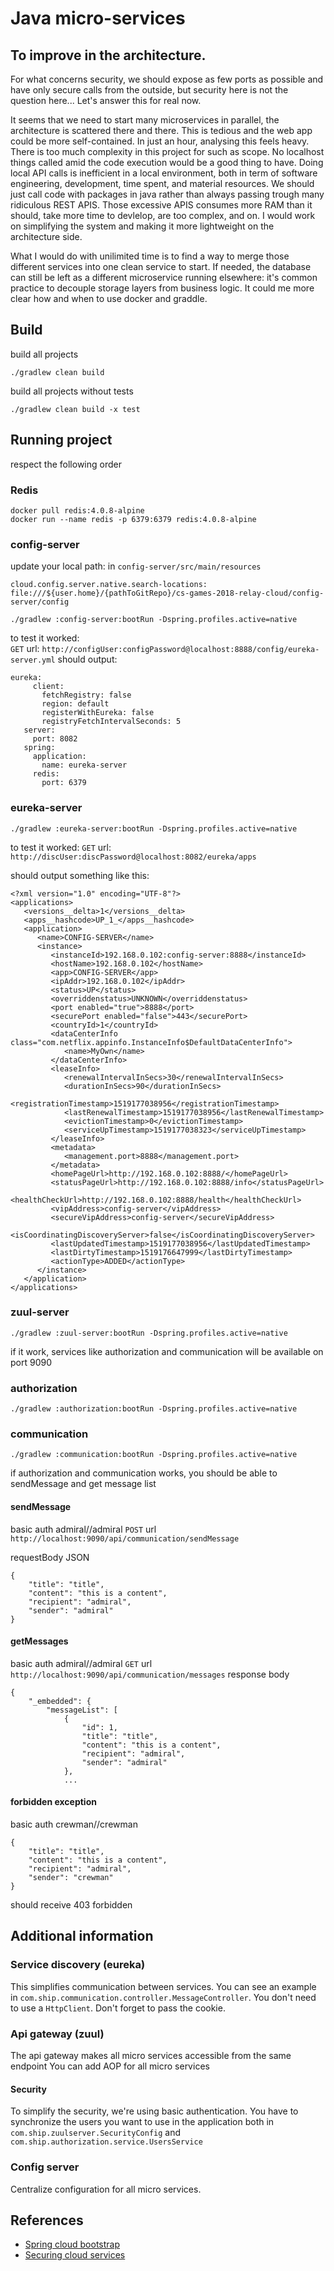# Java micro-services

## To improve in the architecture. 

For what concerns security, we should expose as few ports as possible and have only secure calls from the outside, but security here is not the question here... Let's answer this for real now. 

It seems that we need to start many microservices in parallel, the architecture is scattered there and there. This is tedious and the web app could be more self-contained. In just an hour, analysing this feels heavy. There is too much complexity in this project for such as scope. No localhost things called amid the code execution would be a good thing to have. Doing local API calls is inefficient in a local environment, both in term of software engineering, development, time spent, and material resources. We should just call code with packages in java rather than always passing trough many ridiculous REST APIS. Those excessive APIS consumes more RAM than it should, take more time to devlelop, are too complex, and on. I would work on simplifying the system and making it more lightweight on the architecture side. 

What I would do with unilimited time is to find a way to merge those different services into one clean service to start. If needed, the database can still be left as a different microservice running elsewhere: it's common practice to decouple storage layers from  business logic. It could me more clear how and when to use docker and graddle. 


## Build
build all projects
```
./gradlew clean build
```
build all projects without tests
```
./gradlew clean build -x test
```

## Running project
respect the following order

### Redis
```
docker pull redis:4.0.8-alpine
docker run --name redis -p 6379:6379 redis:4.0.8-alpine
```
### config-server
update your local path: in `config-server/src/main/resources`

`cloud.config.server.native.search-locations: file:///${user.home}/{pathToGitRepo}/cs-games-2018-relay-cloud/config-server/config`
```
./gradlew :config-server:bootRun -Dspring.profiles.active=native
```
to test it worked:  
`GET` url: `http://configUser:configPassword@localhost:8888/config/eureka-server.yml`
should output:
```
eureka:
     client:
       fetchRegistry: false
       region: default
       registerWithEureka: false
       registryFetchIntervalSeconds: 5
   server:
     port: 8082
   spring:
     application:
       name: eureka-server
     redis:
       port: 6379
```


### eureka-server
```
./gradlew :eureka-server:bootRun -Dspring.profiles.active=native
```
to test it worked:
`GET` url: `http://discUser:discPassword@localhost:8082/eureka/apps`

should output something like this:
```
<?xml version="1.0" encoding="UTF-8"?>
<applications>
   <versions__delta>1</versions__delta>
   <apps__hashcode>UP_1_</apps__hashcode>
   <application>
      <name>CONFIG-SERVER</name>
      <instance>
         <instanceId>192.168.0.102:config-server:8888</instanceId>
         <hostName>192.168.0.102</hostName>
         <app>CONFIG-SERVER</app>
         <ipAddr>192.168.0.102</ipAddr>
         <status>UP</status>
         <overriddenstatus>UNKNOWN</overriddenstatus>
         <port enabled="true">8888</port>
         <securePort enabled="false">443</securePort>
         <countryId>1</countryId>
         <dataCenterInfo class="com.netflix.appinfo.InstanceInfo$DefaultDataCenterInfo">
            <name>MyOwn</name>
         </dataCenterInfo>
         <leaseInfo>
            <renewalIntervalInSecs>30</renewalIntervalInSecs>
            <durationInSecs>90</durationInSecs>
            <registrationTimestamp>1519177038956</registrationTimestamp>
            <lastRenewalTimestamp>1519177038956</lastRenewalTimestamp>
            <evictionTimestamp>0</evictionTimestamp>
            <serviceUpTimestamp>1519177038323</serviceUpTimestamp>
         </leaseInfo>
         <metadata>
            <management.port>8888</management.port>
         </metadata>
         <homePageUrl>http://192.168.0.102:8888/</homePageUrl>
         <statusPageUrl>http://192.168.0.102:8888/info</statusPageUrl>
         <healthCheckUrl>http://192.168.0.102:8888/health</healthCheckUrl>
         <vipAddress>config-server</vipAddress>
         <secureVipAddress>config-server</secureVipAddress>
         <isCoordinatingDiscoveryServer>false</isCoordinatingDiscoveryServer>
         <lastUpdatedTimestamp>1519177038956</lastUpdatedTimestamp>
         <lastDirtyTimestamp>1519176647999</lastDirtyTimestamp>
         <actionType>ADDED</actionType>
      </instance>
   </application>
</applications>
```

### zuul-server
```
./gradlew :zuul-server:bootRun -Dspring.profiles.active=native
```
if it work, services like authorization and communication will be available on port 9090
### authorization
```
./gradlew :authorization:bootRun -Dspring.profiles.active=native
```
### communication
```
./gradlew :communication:bootRun -Dspring.profiles.active=native
```
if authorization and communication works, you should be able to sendMessage and get message list

#### sendMessage
basic auth admiral//admiral
`POST` url `http://localhost:9090/api/communication/sendMessage`

requestBody JSON
```
{
	"title": "title",
	"content": "this is a content",
	"recipient": "admiral",
	"sender": "admiral"
}
```

#### getMessages
basic auth admiral//admiral
`GET` url `http://localhost:9090/api/communication/messages`
response body
```
{
	"_embedded": {
		"messageList": [
			{
				"id": 1,
				"title": "title",
				"content": "this is a content",
				"recipient": "admiral",
				"sender": "admiral"
			},
			...
```

#### forbidden exception
basic auth crewman//crewman
```
{
	"title": "title",
	"content": "this is a content",
	"recipient": "admiral",
	"sender": "crewman"
}
```
should receive 403 forbidden


## Additional information
### Service discovery (eureka)
This simplifies communication between services.
You can see an example in `com.ship.communication.controller.MessageController`.
You don't need to use a `HttpClient`. Don't forget to pass the cookie.

### Api gateway (zuul)
The api gateway makes all micro services accessible from the same endpoint
You can add AOP for all micro services

#### Security
To simplify the security, we're using basic authentication.
You have to synchronize the users you want to use in the application both in `com.ship.zuulserver.SecurityConfig` and `com.ship.authorization.service.UsersService`
 
### Config server
Centralize configuration for all micro services.

## References
 - [Spring cloud bootstrap](https://github.com/eugenp/tutorials/tree/master/spring-cloud/spring-cloud-bootstrap)
 - [Securing cloud services](http://www.baeldung.com/spring-cloud-securing-services)

